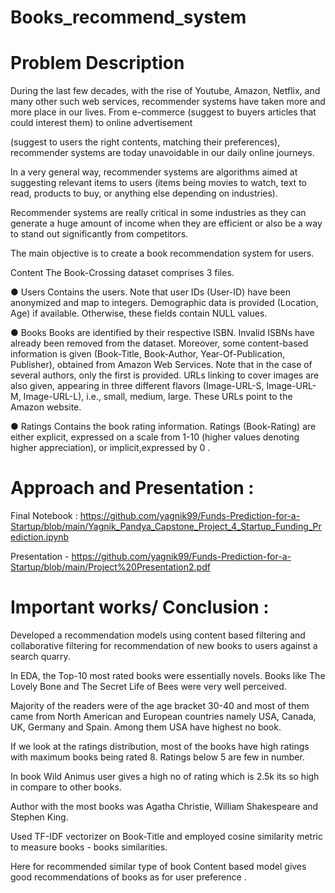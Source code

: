 # Books_recommend_system
# Problem Description
During the last few decades, with the rise of Youtube, Amazon, Netflix, and many other such web services, recommender systems have taken more and more place in our lives.
From e-commerce (suggest to buyers articles that could interest them) to online advertisement

(suggest to users the right contents, matching their preferences), recommender systems are today unavoidable in our daily online journeys.

In a very general way, recommender systems are algorithms aimed at suggesting relevant items to users (items being movies to watch, text to read, products to buy, or anything else depending on industries).

Recommender systems are really critical in some industries as they can generate a huge amount of income when they are efficient or also be a way to stand out significantly from competitors.

The main objective is to create a book recommendation system for users.

Content
The Book-Crossing dataset comprises 3 files.

● Users Contains the users. Note that user IDs (User-ID) have been anonymized and map to integers. Demographic data is provided (Location, Age) if available. Otherwise, these fields contain NULL values.

● Books Books are identified by their respective ISBN. Invalid ISBNs have already been removed from the dataset. Moreover, some content-based information is given (Book-Title, Book-Author, Year-Of-Publication, Publisher), obtained from Amazon Web Services. Note that in the case of several authors, only the first is provided. URLs linking to cover images are also given, appearing in three different flavors (Image-URL-S, Image-URL-M, Image-URL-L), i.e., small, medium, large. These URLs point to the Amazon website.

● Ratings Contains the book rating information. Ratings (Book-Rating) are either explicit, expressed on a scale from 1-10 (higher values denoting higher appreciation), or implicit,expressed by 0 .

# Approach and Presentation :
Final Notebook : https://github.com/yagnik99/Funds-Prediction-for-a-Startup/blob/main/Yagnik_Pandya_Capstone_Project_4_Startup_Funding_Prediction.ipynb

Presentation - https://github.com/yagnik99/Funds-Prediction-for-a-Startup/blob/main/Project%20Presentation2.pdf

# Important works/ Conclusion :
 
Developed a recommendation models using content based filtering and collaborative filtering for
recommendation of new books to users against a search quarry.
 

In EDA, the Top-10 most rated books were essentially novels. Books like The Lovely Bone and The Secret Life of Bees were very well perceived.

Majority of the readers were of the age bracket 30-40 and most of them came from North American and European countries namely USA, Canada, UK, Germany and Spain. Among them USA have highest no book.

If we look at the ratings distribution, most of the books have high ratings with maximum books being rated 8. Ratings below 5 are few in number.

In book Wild Animus user gives a high no of rating which is 2.5k its so high in compare to other books.

Author with the most books was Agatha Christie, William Shakespeare and Stephen King.

Used TF-IDF vectorizer on Book-Title and employed cosine similarity metric to measure books - books similarities.

Here for recommended similar type of book Content based model gives good recommendations of
books as for user preference .
